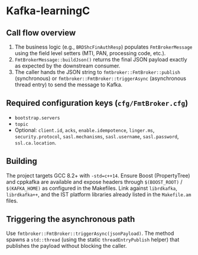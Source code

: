 # Kafka-learningC

## Call flow overview
1. The business logic (e.g., `BRDShcFinAuthResp`) populates `FmtBrokerMessage` using the field level
   setters (MTI, PAN, processing code, etc.).
2. `FmtBrokerMessage::buildJson()` returns the final JSON payload exactly as expected by the
   downstream consumer.
3. The caller hands the JSON string to `fmtbroker::FmtBroker::publish` (synchronous) or
   `fmtbroker::FmtBroker::triggerAsync` (asynchronous thread entry) to send the message to Kafka.

## Required configuration keys (`cfg/FmtBroker.cfg`)
- `bootstrap.servers`
- `topic`
- Optional: `client.id`, `acks`, `enable.idempotence`, `linger.ms`, `security.protocol`,
  `sasl.mechanisms`, `sasl.username`, `sasl.password`, `ssl.ca.location`.

## Building
The project targets GCC 8.2+ with `-std=c++14`.  Ensure Boost (PropertyTree) and cppkafka
are available and expose headers through `$(BOOST_ROOT)` / `$(KAFKA_HOME)` as configured in the
Makefiles. Link against `librdkafka`, `librdkafka++`, and the IST platform libraries already
listed in the `Makefile.am` files.

## Triggering the asynchronous path
Use `fmtbroker::FmtBroker::triggerAsync(jsonPayload)`. The method spawns a `std::thread`
(using the static `threadEntryPublish` helper) that publishes the payload without blocking the caller.
